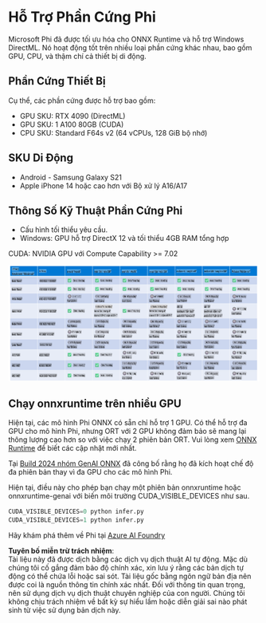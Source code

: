 # Hỗ Trợ Phần Cứng Phi

Microsoft Phi đã được tối ưu hóa cho ONNX Runtime và hỗ trợ Windows DirectML. Nó hoạt động tốt trên nhiều loại phần cứng khác nhau, bao gồm GPU, CPU, và thậm chí cả thiết bị di động.

## Phần Cứng Thiết Bị
Cụ thể, các phần cứng được hỗ trợ bao gồm:

- GPU SKU: RTX 4090 (DirectML)
- GPU SKU: 1 A100 80GB (CUDA)
- CPU SKU: Standard F64s v2 (64 vCPUs, 128 GiB bộ nhớ)

## SKU Di Động

- Android - Samsung Galaxy S21
- Apple iPhone 14 hoặc cao hơn với Bộ xử lý A16/A17

## Thông Số Kỹ Thuật Phần Cứng Phi

- Cấu hình tối thiểu yêu cầu.
- Windows: GPU hỗ trợ DirectX 12 và tối thiểu 4GB RAM tổng hợp

CUDA: NVIDIA GPU với Compute Capability >= 7.02

![HardwareSupport](../../../../../translated_images/01.phihardware.925db5699da7752cf486314e6db087580583cfbcd548970f8a257e31a8aa862c.vi.png)

## Chạy onnxruntime trên nhiều GPU

Hiện tại, các mô hình Phi ONNX có sẵn chỉ hỗ trợ 1 GPU. Có thể hỗ trợ đa GPU cho mô hình Phi, nhưng ORT với 2 GPU không đảm bảo sẽ mang lại thông lượng cao hơn so với việc chạy 2 phiên bản ORT. Vui lòng xem [ONNX Runtime](https://onnxruntime.ai/) để biết các cập nhật mới nhất.

Tại [Build 2024 nhóm GenAI ONNX](https://youtu.be/WLW4SE8M9i8?si=EtG04UwDvcjunyfC) đã công bố rằng họ đã kích hoạt chế độ đa phiên bản thay vì đa GPU cho các mô hình Phi.

Hiện tại, điều này cho phép bạn chạy một phiên bản onnxruntime hoặc onnxruntime-genai với biến môi trường CUDA_VISIBLE_DEVICES như sau.

```Python
CUDA_VISIBLE_DEVICES=0 python infer.py
CUDA_VISIBLE_DEVICES=1 python infer.py
```

Hãy khám phá thêm về Phi tại [Azure AI Foundry](https://ai.azure.com)

**Tuyên bố miễn trừ trách nhiệm**:  
Tài liệu này đã được dịch bằng các dịch vụ dịch thuật AI tự động. Mặc dù chúng tôi cố gắng đảm bảo độ chính xác, xin lưu ý rằng các bản dịch tự động có thể chứa lỗi hoặc sai sót. Tài liệu gốc bằng ngôn ngữ bản địa nên được coi là nguồn thông tin chính xác nhất. Đối với thông tin quan trọng, nên sử dụng dịch vụ dịch thuật chuyên nghiệp của con người. Chúng tôi không chịu trách nhiệm về bất kỳ sự hiểu lầm hoặc diễn giải sai nào phát sinh từ việc sử dụng bản dịch này.